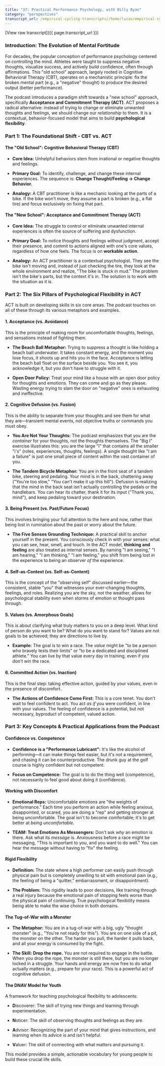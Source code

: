 ```yaml
---
title: "37: Practical Performance Psychology, with Billy Ryan"
category: "perspectives"
transcript_url: /empirical-cycling-transcripts//home/lucas/empirical-cycling-transcripts/perspectives/37/p37 performance psych FIXED (transcribed on 07-Aug-2025 11-50-26).txt
---
```


[View raw transcript]({{ page.transcript_url }})

### Introduction: The Evolution of Mental Fortitude

For decades, the popular conception of performance psychology centered on controlling the mind. Athletes were taught to suppress negative thoughts, visualize success, and actively build confidence, often through affirmations. This "old school" approach, largely rooted in Cognitive Behavioral Therapy (CBT), operates on a mechanistic principle: fix the broken mental part (e.g., a "negative" thought) to produce the desired output (better performance).

The podcast introduces a paradigm shift towards a "new school" approach, specifically **Acceptance and Commitment Therapy (ACT)**. ACT proposes a radical alternative: instead of trying to change or eliminate unwanted thoughts and feelings, we should change our _relationship_ to them. It is a contextual, behavior-focused model that aims to build **psychological flexibility**.

### Part 1: The Foundational Shift - CBT vs. ACT

#### The "Old School": Cognitive Behavioral Therapy (CBT)

-   **Core Idea:** Unhelpful behaviors stem from irrational or negative thoughts and feelings.
    
-   **Primary Goal:** To identify, challenge, and change these internal experiences. The sequence is: **Change Thought/Feeling → Change Behavior.**
    
-   **Analogy:** A CBT practitioner is like a mechanic looking at the parts of a bike. If the bike won't move, they assume a part is broken (e.g., a flat tire) and focus exclusively on fixing that part.
    

#### The "New School": Acceptance and Commitment Therapy (ACT)

-   **Core Idea:** The struggle to control or eliminate unwanted internal experiences is often the source of suffering and dysfunction.
    
-   **Primary Goal:** To notice thoughts and feelings without judgment, accept their presence, and commit to actions aligned with one's core values, regardless of how one feels. The focus is on **workable action**.
    
-   **Analogy:** An ACT practitioner is a contextual psychologist. They see the bike isn't moving and, instead of just checking the tire, they look at the whole environment and realize, "The bike is stuck in mud." The problem isn't the bike's parts, but the context it's in. The solution is to work with the situation as it is.
    

### Part 2: The Six Pillars of Psychological Flexibility in ACT

ACT is built on developing skills in six core areas. The podcast touches on all of these through its various metaphors and examples.

#### 1. Acceptance (vs. Avoidance)

This is the principle of making room for uncomfortable thoughts, feelings, and sensations instead of fighting them.

-   **The Beach Ball Metaphor:** Trying to suppress a thought is like holding a beach ball underwater. It takes constant energy, and the moment you lose focus, it shoots up and hits you in the face. Acceptance is letting the beach ball float on the surface beside you. You see it, you acknowledge it, but you don't have to struggle with it.
    
-   **Open Door Policy:** Treat your mind like a house with an open door policy for thoughts and emotions. They can come and go as they please. Wasting energy trying to slam the door on "negative" ones is exhausting and ineffective.
    

#### 2. Cognitive Defusion (vs. Fusion)

This is the ability to separate from your thoughts and see them for what they are—transient mental events, not objective truths or commands you must obey.

-   **You Are Not Your Thoughts:** The podcast emphasizes that you are the _container_ for your thoughts, not the thoughts themselves. The "Big I" exercise illustrates this: you are the large "I" that contains all the smaller "i's" (roles, experiences, thoughts, feelings). A single thought like "I am a failure" is just one small piece of content within the vast container of you.
    
-   **The Tandem Bicycle Metaphor:** You are in the front seat of a tandem bike, steering and pedaling. Your mind is in the back, chattering away ("You're too slow," "You can't make it up this hill"). Defusion is realizing that the mind in the back seat isn't actually controlling the pedals or the handlebars. You can hear its chatter, thank it for its input ("Thank you, mind"), and keep pedaling toward your destination.
    

#### 3. Being Present (vs. Past/Future Focus)

This involves bringing your full attention to the here and now, rather than being lost in rumination about the past or worry about the future.

-   **The Five Senses Grounding Technique:** A practical skill to anchor yourself in the present. You consciously check in with your senses: what you can see, hear, smell, and touch. In the ACT model, **thinking and feeling** are also treated as internal senses. By naming "I am seeing," "I am hearing," "I am thinking," "I am feeling," you shift from being lost _in_ the experience to being an observer _of_ the experience.
    

#### 4. Self-as-Context (vs. Self-as-Content)

This is the concept of the "observing self" discussed earlier—the consistent, stable "you" that witnesses your ever-changing thoughts, feelings, and roles. Realizing you are the sky, not the weather, allows for psychological stability even when storms of emotion or thought pass through.

#### 5. Values (vs. Amorphous Goals)

This is about clarifying what truly matters to you on a deep level. What kind of person do you want to be? What do you want to stand for? Values are not goals to be achieved; they are directions to live by.

-   **Example:** The goal is to win a race. The _value_ might be "to be a person who bravely tests their limits" or "to be a dedicated and disciplined athlete." You can live by that value every day in training, even if you don't win the race.
    

#### 6. Committed Action (vs. Inaction)

This is the final step: taking effective action, guided by your values, even in the presence of discomfort.

-   **The Actions of Confidence Come First:** This is a core tenet. You don't wait to feel confident to act. You act _as if_ you were confident, in line with your values. The feeling of confidence is a potential, but not necessary, byproduct of competent, valued action.
    

### Part 3: Key Concepts & Practical Applications from the Podcast

#### Confidence vs. Competence

-   **Confidence is a "Performance Lubricant":** It's like the alcohol of performing—it can make things feel easier, but it's not a requirement, and chasing it can be counterproductive. The drunk guy at the golf course is highly confident but not competent.
    
-   **Focus on Competence:** The goal is to do the thing well (competence), not necessarily to feel good about doing it (confidence).
    

#### Working with Discomfort

-   **Emotional Reps:** Uncomfortable emotions are "the weights of performance." Each time you perform an action while feeling anxious, disappointed, or scared, you are doing a "rep" and getting stronger at being uncomfortable. The goal isn't to become comfortable; it's to get better at _being uncomfortable_.
    
-   **TEAM: Treat Emotions As Messengers:** Don't ask _why_ an emotion is there. Ask what its _message_ is. Anxiousness before a race might be messaging, "This is important to you, and you want to do well." You can hear the message without having to "fix" the feeling.
    

#### Rigid Flexibility

-   **Definition:** The state where a high performer can easily push through physical pain but is completely unwilling to sit with emotional pain (e.g., the feeling of being a "quitter," embarrassment, or disappointment).
    
-   **The Problem:** This rigidity leads to poor decisions, like training through a real injury because the emotional pain of stopping feels worse than the physical pain of continuing. True psychological flexibility means being able to make the wise choice in both domains.
    

#### The Tug-of-War with a Monster

-   **The Metaphor:** You are in a tug-of-war with a big, ugly "thought monster" (e.g., "You're not ready for this"). You are on one side of a pit, the monster on the other. The harder you pull, the harder it pulls back, and all your energy is consumed by the fight.
    
-   **The Skill:**  **Drop the rope.** You are not required to engage in the battle. When you drop the rope, the monster is still there, but you are no longer locked in a struggle. Your hands and energy are now free to do what actually matters (e.g., prepare for your race). This is a powerful act of cognitive defusion.
    

#### The DNAV Model for Youth

A framework for teaching psychological flexibility to adolescents:

-   **D**iscoverer: The skill of trying new things and learning through experimentation.
    
-   **N**oticer: The skill of observing thoughts and feelings as they are.
    
-   **A**dvisor: Recognizing the part of your mind that gives instructions, and learning when its advice is and isn't helpful.
    
-   **V**aluer: The skill of connecting with what matters and pursuing it.
    

This model provides a simple, actionable vocabulary for young people to build these crucial life skills.